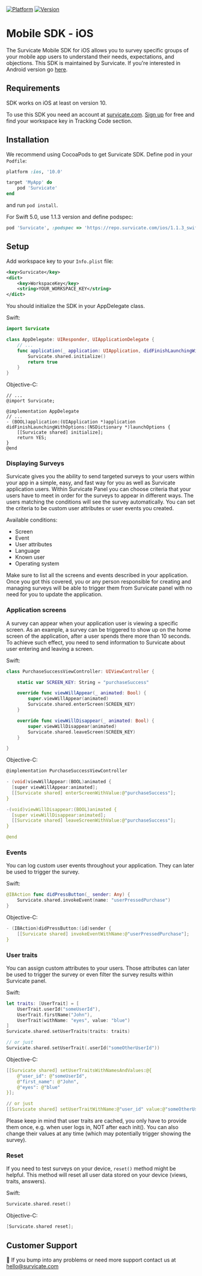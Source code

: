 [![Platform](https://img.shields.io/badge/platform-iOS-green.svg)](https://survicate.com/mobile-surveys/)
[![Version](https://img.shields.io/cocoapods/v/Survicate.svg)](https://developers.survicate.com/mobile-sdk/ios/)

# Mobile SDK - iOS

The Survicate Mobile SDK for iOS allows you to survey specific groups of your mobile app users to understand their needs, expectations, and objections. This SDK is maintained by Survicate. If you're interested in Android version go [here](https://github.com/Survicate/survicate-android-sdk).

## Requirements

SDK works on iOS at least on version 10.

To use this SDK you need an account at [survicate.com](https://survicate.com).
[Sign up](https://panel.survicate.com/#/signup) for free and find your workspace key in Tracking Code section.

## Installation

We recommend using CocoaPods to get Survicate SDK.
Define pod in your `Podfile`:
```ruby
platform :ios, '10.0'

target 'MyApp' do
    pod 'Survicate'
end
```

and run `pod install`.

For Swift 5.0, use 1.1.3 version and define podspec: 
```ruby
pod 'Survicate', :podspec => 'https://repo.survicate.com/ios/1.1.3_swift5.0/Survicate.podspec'
```

## Setup

Add workspace key to your `Info.plist` file:
```xml
<key>Survicate</key>
<dict>
    <key>WorkspaceKey</key>
    <string>YOUR_WORKSPACE_KEY</string>
</dict>
```

You should initialize the SDK in your AppDelegate class.

Swift:
```swift
import Survicate

class AppDelegate: UIResponder, UIApplicationDelegate {
    // ...
    func application(_ application: UIApplication, didFinishLaunchingWithOptions launchOptions: [UIApplicationLaunchOptionsKey: Any]?) -> Bool {
        Survicate.shared.initialize()
        return true
    }
}
```

Objective-C:
```x
// ...
@import Survicate;

@implementation AppDelegate
// ...
- (BOOL)application:(UIApplication *)application didFinishLaunchingWithOptions:(NSDictionary *)launchOptions {
    [[Survicate shared] initialize];
    return YES;
}
@end
```

### Displaying Surveys

Survicate gives you the ability to send targeted surveys to your users within your app in a simple, easy, and fast way for you as well as Survicate application users.
Within Survicate Panel you can choose criteria that your users have to meet in order for the surveys to appear in different ways.
The users matching the conditions will see the survey automatically. You can set the criteria to be custom user attributes or user events you created.

Available conditions:
- Screen
- Event
- User attributes
- Language
- Known user
- Operating system

Make sure to list all the screens and events described in your application.
Once you got this covered, you or any person responsible for creating and managing surveys will be able to trigger them from Survicate panel with no need for you to update the application.

### Application screens

A survey can appear when your application user is viewing a specific screen.
As an example, a survey can be triggered to show up on the home screen of the application, after a user spends there more than 10 seconds.
To achieve such effect, you need to send information to Survicate about user entering and leaving a screen. 

Swift:
```swift
class PurchaseSuccessViewController: UIViewController {

    static var SCREEN_KEY: String = "purchaseSuccess"

    override func viewWillAppear(_ animated: Bool) {
        super.viewWillAppear(animated)
        Survicate.shared.enterScreen(SCREEN_KEY)
    }

    override func viewWillDisappear(_ animated: Bool) {
        super.viewWillDisappear(animated)
        Survicate.shared.leaveScreen(SCREEN_KEY)
    }

}
```

Objective-C:
```c
@implementation PurchaseSuccessViewController

- (void)viewWillAppear:(BOOL)animated {  
  [super viewWillAppear:animated];
  [[Survicate shared] enterScreenWithValue:@"purchaseSuccess"];
}

-(void)viewWillDisappear:(BOOL)animated {  
  [super viewWillDisappear:animated];  
  [[Survicate shared] leaveScreenWithValue:@"purchaseSuccess"];  
}

@end
```

### Events

You can log custom user events throughout your application. They can later be used to trigger the survey.

Swift:
```swift
@IBAction func didPressButton(_ sender: Any) {
    Survicate.shared.invokeEvent(name: "userPressedPurchase")
}
```

Objective-C:
```c
- (IBAction)didPressButton:(id)sender {
    [[Survicate shared] invokeEventWithName:@"userPressedPurchase"];
}
```

### User traits

You can assign custom attributes to your users. Those attributes can later be used to trigger the survey or even filter the survey results within Survicate panel. 

Swift:
```swift
let traits: [UserTrait] = [
    UserTrait.userId("someUserId"),
    UserTrait.firstName("John"),
    UserTrait(withName: "eyes", value: "blue")
]
Survicate.shared.setUserTraits(traits: traits)

// or just
Survicate.shared.setUserTrait(.userId("someOtherUserId"))
```

Objective-C:
```c
[[Survicate shared] setUserTraitsWithNamesAndValues:@{
    @"user_id": @"someUserId",
    @"first_name": @"John",
    @"eyes": @"blue"
}];

// or just
[[Survicate shared] setUserTraitWithName:@"user_id" value:@"someOtherUserId"];
```

Please keep in mind that user traits are cached, you only have to provide them once, e.g. when user logs in, NOT after each init().
You can also change their values at any time (which may potentially trigger showing the survey).

### Reset

If you need to test surveys on your device, `reset()` method might be helpful. This method will reset all user data stored on your device (views, traits, answers).

Swift:
```swift
Survicate.shared.reset()
```

Objective-C:
```c
[Survicate.shared reset];
```

## Customer Support

👋 If you bump into any problems or need more support contact us at hello@survicate.com
